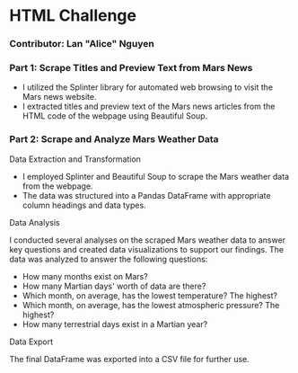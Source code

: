 # HTML Challenge
### Contributor: Lan "Alice" Nguyen

### Part 1: Scrape Titles and Preview Text from Mars News

- I utilized the Splinter library for automated web browsing to visit the Mars news website.
- I extracted titles and preview text of the Mars news articles from the HTML code of the webpage using Beautiful Soup.

### Part 2: Scrape and Analyze Mars Weather Data

Data Extraction and Transformation

- I employed Splinter and Beautiful Soup to scrape the Mars weather data from the webpage.
- The data was structured into a Pandas DataFrame with appropriate column headings and data types.

Data Analysis

I conducted several analyses on the scraped Mars weather data to answer key questions and created data visualizations to support our findings.
The data was analyzed to answer the following questions:
- How many months exist on Mars? 
- How many Martian days' worth of data are there? 
- Which month, on average, has the lowest temperature? The highest?
- Which month, on average, has the lowest atmospheric pressure? The highest?
- How many terrestrial days exist in a Martian year?

Data Export

The final DataFrame was exported into a CSV file for further use.
